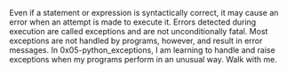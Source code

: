 Even if a statement or expression is syntactically correct,
it may cause an error when an attempt is made to execute it.
Errors detected during execution are called exceptions and are not unconditionally fatal.
Most exceptions are not handled by programs, however, and result in error messages.
In 0x05-python_exceptions, I am learning to handle and raise exceptions when my programs
perform in an unusual way.
Walk with me.
